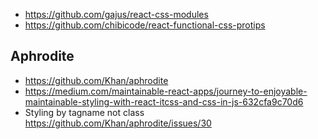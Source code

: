 - https://github.com/gajus/react-css-modules
- https://github.com/chibicode/react-functional-css-protips

## Aphrodite

- https://github.com/Khan/aphrodite
- https://medium.com/maintainable-react-apps/journey-to-enjoyable-maintainable-styling-with-react-itcss-and-css-in-js-632cfa9c70d6
- Styling by tagname not class https://github.com/Khan/aphrodite/issues/30
